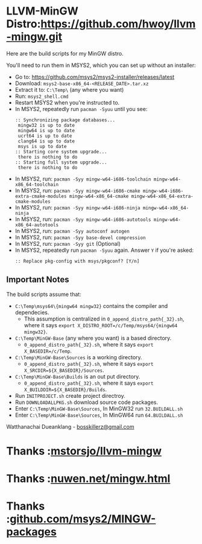 # LLVM-MinGW Distro:https://github.com/hwoy/llvm-mingw.git

Here are the build scripts for my MinGW distro.

You'll need to run them in MSYS2, which you can set up without an installer:

* Go to: https://github.com/msys2/msys2-installer/releases/latest
* Download: `msys2-base-x86_64-<RELEASE_DATE>.tar.xz`
* Extract it to: `C:\Temp\` (any where you want)
* Run: `msys2_shell.cmd`
* Restart MSYS2 when you're instructed to.
* In MSYS2, repeatedly run `pacman -Syuu` until you see:
  ```
  :: Synchronizing package databases...
   mingw32 is up to date
   mingw64 is up to date
   ucrt64 is up to date
   clang64 is up to date
   msys is up to date
  :: Starting core system upgrade...
   there is nothing to do
  :: Starting full system upgrade...
   there is nothing to do
  ```
* In MSYS2, run: `pacman -Syy mingw-w64-i686-toolchain mingw-w64-x86_64-toolchain`
* In MSYS2, run: `pacman -Syy mingw-w64-i686-cmake mingw-w64-i686-extra-cmake-modules mingw-w64-x86_64-cmake mingw-w64-x86_64-extra-cmake-modules`
* In MSYS2, run: `pacman -Syy mingw-w64-i686-ninja mingw-w64-x86_64-ninja`
* In MSYS2, run: `pacman -Syy mingw-w64-i686-autotools mingw-w64-x86_64-autotools`
* In MSYS2, run: `pacman -Syy autoconf autogen`
* In MSYS2, run: `pacman -Syy base-devel compression`
* In MSYS2, run: `pacman -Syy git` (Optional)
* In MSYS2, repeatedly run `pacman -Syuu` again. Answer `Y` if you're asked:
  ```
  :: Replace pkg-config with msys/pkgconf? [Y/n]
  ```

## Important Notes

The build scripts assume that:

* `C:\Temp\msys64\{mingw64 mingw32}` contains the compiler and dependecies.
  + This assumption is centralized in `0_append_distro_path{_32}.sh`, where it says `export X_DISTRO_ROOT=/c/Temp/msys64/{mingw64 mingw32}`.
* `C:\Temp\MinGW-Base` (any where you want) is a based directory.
  + `0_append_distro_path{_32}.sh`, where it says `export X_BASEDIR=/c/Temp`.
* `C:\Temp\MinGW-Base\Sources` is a working directory.
  + `0_append_distro_path{_32}.sh`, where it says `export X_SRCDIR=${X_BASEDIR}/Sources`.
* `C:\Temp\MinGW-Base\Builds` is an out put directory.
  + `0_append_distro_path{_32}.sh`, where it says `export X_BUILDDIR=${X_BASEDIR}/Builds`.
* Run `INITPROJECT.sh` create project directroy.
* Run `DOWNLOADALLPKG.sh` download source code packages.
* Enter `C:\Temp\MinGW-Base\Sources`, In MinGW32 run `32.BUILDALL.sh`
* Enter `C:\Temp\MinGW-Base\Sources`, In MinGW64 run `64.BUILDALL.sh`

Watthanachai Dueanklang - bosskillerz@gmail.com

# Thanks :[mstorsjo/llvm-mingw](https://github.com/mstorsjo/llvm-mingw)
# Thanks :[nuwen.net/mingw.html](https://nuwen.net/mingw.html)
# Thanks :[github.com/msys2/MINGW-packages](https://github.com/msys2/MINGW-packages)

